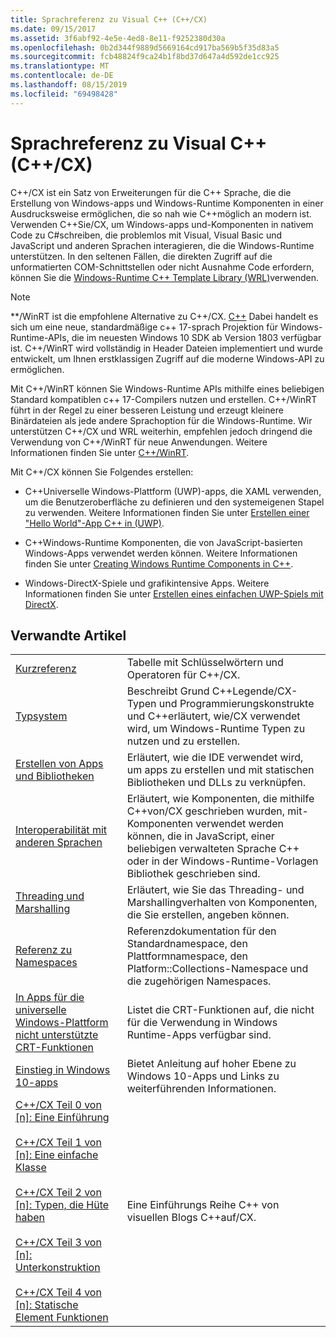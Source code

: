 ```yaml
---
title: Sprachreferenz zu Visual C++ (C++/CX)
ms.date: 09/15/2017
ms.assetid: 3f6abf92-4e5e-4ed8-8e11-f9252380d30a
ms.openlocfilehash: 0b2d344f9889d5669164cd917ba569b5f35d83a5
ms.sourcegitcommit: fcb48824f9ca24b1f8bd37d647a4d592de1cc925
ms.translationtype: MT
ms.contentlocale: de-DE
ms.lasthandoff: 08/15/2019
ms.locfileid: "69498428"
---
```

# <a name="visual-c-language-reference-ccx"></a>Sprachreferenz zu Visual C++ (C++/CX)

C++/CX ist ein Satz von Erweiterungen für die C++ Sprache, die die Erstellung von Windows-apps und Windows-Runtime Komponenten in einer Ausdrucksweise ermöglichen, die so nah wie C++möglich an modern ist. Verwenden C++Sie/CX, um Windows-apps und-Komponenten in nativem Code zu C#schreiben, die problemlos mit Visual, Visual Basic und JavaScript und anderen Sprachen interagieren, die die Windows-Runtime unterstützen. In den seltenen Fällen, die direkten Zugriff auf die unformatierten COM-Schnittstellen oder nicht Ausnahme Code erfordern, können Sie die [Windows-Runtime C++ Template Library (WRL)](../windows/windows-runtime-cpp-template-library-wrl.md)verwenden.

> [!NOTE]
> **/WinRT ist die empfohlene Alternative zu C++/CX. [ C++](/windows/uwp/cpp-and-winrt-apis/index) Dabei handelt es sich um eine neue, standardmäßige c++ 17-sprach Projektion für Windows-Runtime-APIs, die im neuesten Windows 10 SDK ab Version 1803 verfügbar ist. C++/WinRT wird vollständig in Header Dateien implementiert und wurde entwickelt, um Ihnen erstklassigen Zugriff auf die moderne Windows-API zu ermöglichen.
>
> Mit C++/WinRT können Sie Windows-Runtime APIs mithilfe eines beliebigen Standard kompatiblen c++ 17-Compilers nutzen und erstellen. C++/WinRT führt in der Regel zu einer besseren Leistung und erzeugt kleinere Binärdateien als jede andere Sprachoption für die Windows-Runtime. Wir unterstützen C++/CX und WRL weiterhin, empfehlen jedoch dringend die Verwendung von C++/WinRT für neue Anwendungen. Weitere Informationen finden Sie unter [C++/WinRT](/windows/uwp/cpp-and-winrt-apis/index).

Mit C++/CX können Sie Folgendes erstellen:

- C++Universelle Windows-Plattform (UWP)-apps, die XAML verwenden, um die Benutzeroberfläche zu definieren und den systemeigenen Stapel zu verwenden. Weitere Informationen finden Sie unter [Erstellen einer "Hello World"-App C++ in (UWP)](/windows/uwp/get-started/create-a-basic-windows-10-app-in-cpp).

- C++Windows-Runtime Komponenten, die von JavaScript-basierten Windows-Apps verwendet werden können. Weitere Informationen finden Sie unter [Creating Windows Runtime Components in C++](/windows/uwp/winrt-components/creating-windows-runtime-components-in-cpp).

- Windows-DirectX-Spiele und grafikintensive Apps. Weitere Informationen finden Sie unter [Erstellen eines einfachen UWP-Spiels mit DirectX](/windows/uwp/gaming/tutorial--create-your-first-uwp-directx-game).

## <a name="related-articles"></a>Verwandte Artikel

|||
|-|-|
|[Kurzreferenz](../cppcx/quick-reference-c-cx.md)|Tabelle mit Schlüsselwörtern und Operatoren für C++/CX.|
|[Typsystem](../cppcx/type-system-c-cx.md)|Beschreibt Grund C++Legende/CX-Typen und Programmierungskonstrukte und C++erläutert, wie/CX verwendet wird, um Windows-Runtime Typen zu nutzen und zu erstellen.|
|[Erstellen von Apps und Bibliotheken](../cppcx/building-apps-and-libraries-c-cx.md)|Erläutert, wie die IDE verwendet wird, um apps zu erstellen und mit statischen Bibliotheken und DLLs zu verknüpfen.|
|[Interoperabilität mit anderen Sprachen](../cppcx/interoperating-with-other-languages-c-cx.md)|Erläutert, wie Komponenten, die mithilfe C++von/CX geschrieben wurden, mit-Komponenten verwendet werden können, die in JavaScript, einer beliebigen verwalteten Sprache C++ oder in der Windows-Runtime-Vorlagen Bibliothek geschrieben sind.|
|[Threading und Marshalling](../cppcx/threading-and-marshaling-c-cx.md)|Erläutert, wie Sie das Threading- und Marshallingverhalten von Komponenten, die Sie erstellen, angeben können.|
|[Referenz zu Namespaces](../cppcx/namespaces-reference-c-cx.md)|Referenzdokumentation für den Standardnamespace, den Plattformnamespace, den Platform::Collections-Namespace und die zugehörigen Namespaces.|
|[In Apps für die universelle Windows-Plattform nicht unterstützte CRT-Funktionen](../cppcx/crt-functions-not-supported-in-universal-windows-platform-apps.md)|Listet die CRT-Funktionen auf, die nicht für die Verwendung in Windows Runtime-Apps verfügbar sind.|
|[Einstieg in Windows 10-apps](/windows/uwp/get-started/)|Bietet Anleitung auf hoher Ebene zu Windows 10-Apps und Links zu weiterführenden Informationen.|
|[C++/CX Teil 0 von \[n\]: Eine Einführung](https://blogs.msdn.microsoft.com/vcblog/2012/08/29/ccx-part-0-of-n-an-introduction/)<br /><br />[C++/CX Teil 1 von \[n\]: Eine einfache Klasse](https://blogs.msdn.microsoft.com/vcblog/2012/09/05/ccx-part-1-of-n-a-simple-class/)<br /><br />[C++/CX Teil 2 von \[n\]: Typen, die Hüte haben](https://blogs.msdn.microsoft.com/vcblog/2012/09/17/ccx-part-2-of-n-types-that-wear-hats/)<br /><br />[C++/CX Teil 3 von \[n\]: Unterkonstruktion](https://blogs.msdn.microsoft.com/vcblog/2012/10/05/ccx-part-3-of-n-under-construction/)<br /><br />[C++/CX Teil 4 von \[n\]: Statische Element Funktionen](https://blogs.msdn.microsoft.com/vcblog/2012/10/19/ccx-part-4-of-n-static-member-functions/)|Eine Einführungs Reihe C++ von visuellen Blogs C++auf/CX.|
